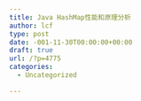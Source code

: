 ```yaml
---
title: Java HashMap性能和原理分析
author: lcf
type: post
date: -001-11-30T00:00:00+00:00
draft: true
url: /?p=4775
categories:
  - Uncategorized

---
```

